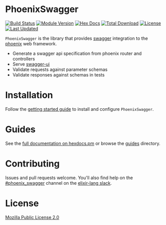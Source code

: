 # PhoenixSwagger

[![Build Status](https://travis-ci.org/xerions/phoenix_swagger.svg?branch=master)](https://travis-ci.org/xerions/phoenix_swagger)
[![Module Version](https://img.shields.io/hexpm/v/phoenix_swagger.svg)](https://hex.pm/packages/phoenix_swagger)
[![Hex Docs](https://img.shields.io/badge/hex-docs-lightgreen.svg)](https://hexdocs.pm/phoenix_swagger/)
[![Total Download](https://img.shields.io/hexpm/dt/phoenix_swagger.svg)](https://hex.pm/packages/phoenix_swagger)
[![License](https://img.shields.io/hexpm/l/phoenix_swagger.svg)](https://github.com/xerions/phoenix_swagger/blob/master/LICENSE)
[![Last Updated](https://img.shields.io/github/last-commit/xerions/phoenix_swagger.svg)](https://github.com/xerions/phoenix_swagger/commits/master)

`PhoenixSwagger` is the library that provides [swagger](http://swagger.io/) integration
to the [phoenix](http://www.phoenixframework.org/) web framework.

 - Generate a swagger api specification from phoenix router and controllers
 - Serve [swagger-ui](https://swagger.io/swagger-ui/)
 - Validate requests against parameter schemas
 - Validate responses against schemas in tests

# Installation

Follow the [getting started guide](https://hexdocs.pm/phoenix_swagger/getting-started.html) to install and configure `PhoenixSwagger`.

# Guides

See the [full documentation on hexdocs.pm](https://hexdocs.pm/phoenix_swagger) or browse the [guides](https://github.com/xerions/phoenix_swagger/guides) directory.

# Contributing

Issues and pull requests welcome. You'll also find help on the [#phoenix_swagger](https://elixir-lang.slack.com/messages/phoenix_swagger) channel on the [elixir-lang slack](https://elixir-lang.slack.com).

# License

[Mozilla Public License 2.0](./LICENSE)
